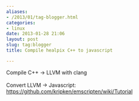 ```yaml
---
aliases:
- /2013/01/tag-blogger.html
categories:
- linux
date: 2013-01-28 21:06
layout: post
slug: tag:blogger
title: Compile healpix C++ to javascript

---
```


<p>
 Compile C++ -&gt; LLVM with clang
 <br/>
 <br/>
 Convert LLVM -&gt; Javascript:
 <br/>
 <a href="https://github.com/kripken/emscripten/wiki/Tutorial">
  https://github.com/kripken/emscripten/wiki/Tutorial
 </a>
</p>

